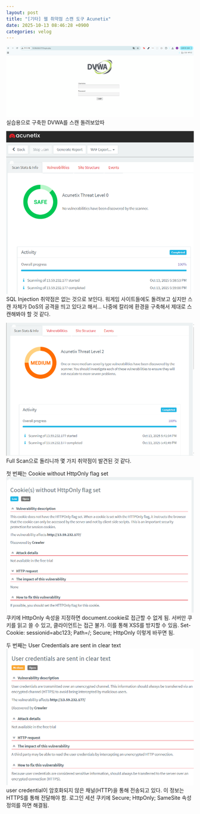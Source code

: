 ```yaml
---
layout: post
title: "[기타] 웹 취약점 스캔 도구 Acunetix"
date: 2025-10-13 08:46:28 +0900
categories: velog
---
```


<p><img alt="" src="/assets/images/hosooinmymind/images/hosooinmymind/post/aef09b54-4cda-43be-9b68-370f1a5a90aa/image.png"/>
실습용으로 구축한 DVWA를 스캔 돌려보았따</p>
<p><img alt="" src="/assets/images/hosooinmymind/images/hosooinmymind/post/04f8e83b-97d4-4a68-af5c-3ac22c8735f4/image.png"/>
SQL Injection 취약점은 없는 것으로 보인다.
워게임 사이트들에도 돌려보고 싶지만 스캔 자체가 DoS의 공격을 띄고 있다고 해서... 나중에 칼리에 환경을 구축해서 제대로 스캔해봐야 할 것 같다.</p>
<p><img alt="" src="/assets/images/hosooinmymind/images/hosooinmymind/post/3b621308-dded-4106-b6b7-c91bb2b9ed7e/image.png"/>
Full Scan으로 돌리니까 몇 가지 취약점이 발견된 것 같다.</p>
<p>첫 번째는 Cookie without HttpOnly flag set
<img alt="" src="/assets/images/hosooinmymind/images/hosooinmymind/post/787b33a5-9321-43fa-b103-02181aec7162/image.png"/>
쿠키에 HttpOnly 속성을 지정하면 document.cookie로 접근할 수 없게 됨. 서버만 쿠키를 읽고 쓸 수 있고, 클라이언트는 접근 불가. 이를 통해 XSS를 방지할 수 있음.
Set-Cookie: sessionid=abc123; Path=/; Secure; HttpOnly
이렇게 바꾸면 됨.</p>
<p>두 번째는 User Credentials are sent in clear text
<img alt="" src="/assets/images/hosooinmymind/images/hosooinmymind/post/55f406b0-389f-4336-9c31-bfd3bc201bc0/image.png"/>
user credential이 암호화되지 않은 채널(HTTP)을 통해 전송되고 있다. 이 정보는 HTTPS를 통해 전달해야 함. 로그인 세션 쿠키에 Secure; HttpOnly; SameSite 속성 정의를 하면 해결됨.</p>

